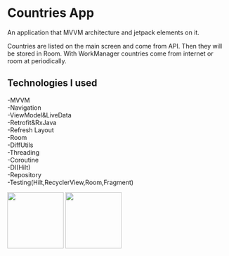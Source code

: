 # Countries App
An application that MVVM architecture and jetpack elements on it.

Countries are listed on the main screen and come from API. Then they will be stored in Room. 
With WorkManager countries come from internet or room at periodically.


## Technologies I used
-MVVM </br>
-Navigation </br>
-ViewModel&LiveData </br>
-Retrofit&RxJava </br>
-Refresh Layout </br>
-Room </br>
-DiffUtils </br>
-Threading </br>
-Coroutine </br>
-DI(Hilt) </br>
-Repository </br>
-Testing(Hilt,RecyclerView,Room,Fragment) </br>

<p float="left">
 
<img src="https://user-images.githubusercontent.com/62885850/152230340-21a7a0a7-aaa9-4444-8eed-6f549759d7ae.png" width="128"/>
<img src="https://user-images.githubusercontent.com/62885850/152230343-4728847d-1a93-448b-b1dc-96687d7b04fd.png" width="128"/>



